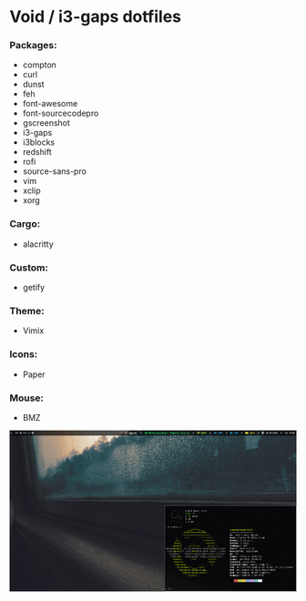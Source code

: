 # Void / i3-gaps dotfiles

### Packages:
* compton
* curl
* dunst
* feh
* font-awesome
* font-sourcecodepro
* gscreenshot
* i3-gaps
* i3blocks
* redshift
* rofi
* source-sans-pro
* vim
* xclip
* xorg

### Cargo:
* alacritty

### Custom:
* getify

### Theme:
* Vimix

### Icons:
* Paper

### Mouse:
* BMZ

![Screenshot](screenshot.jpg)
